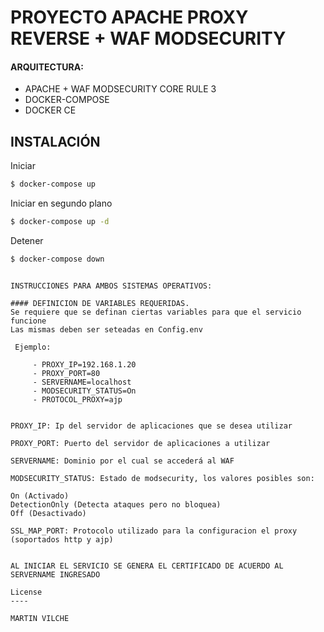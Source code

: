 # PROYECTO APACHE PROXY REVERSE + WAF MODSECURITY


#### ARQUITECTURA:

  - APACHE +  WAF MODSECURITY CORE RULE 3
  - DOCKER-COMPOSE
  - DOCKER CE


## INSTALACIÓN

Iniciar

```sh
$ docker-compose up
```

Iniciar en segundo plano

```sh
$ docker-compose up -d
```

Detener

```sh
$ docker-compose down
```

```

INSTRUCCIONES PARA AMBOS SISTEMAS OPERATIVOS:

#### DEFINICION DE VARIABLES REQUERIDAS.
Se requiere que se definan ciertas variables para que el servicio funcione
Las mismas deben ser seteadas en Config.env

 Ejemplo:

     - PROXY_IP=192.168.1.20
     - PROXY_PORT=80
     - SERVERNAME=localhost
     - MODSECURITY_STATUS=On
     - PROTOCOL_PROXY=ajp


PROXY_IP: Ip del servidor de aplicaciones que se desea utilizar

PROXY_PORT: Puerto del servidor de aplicaciones a utilizar

SERVERNAME: Dominio por el cual se accederá al WAF

MODSECURITY_STATUS: Estado de modsecurity, los valores posibles son:

On (Activado)
DetectionOnly (Detecta ataques pero no bloquea)
Off (Desactivado)

SSL_MAP_PORT: Protocolo utilizado para la configuracion el proxy (soportados http y ajp)


AL INICIAR EL SERVICIO SE GENERA EL CERTIFICADO DE ACUERDO AL SERVERNAME INGRESADO

License
----

MARTIN VILCHE
